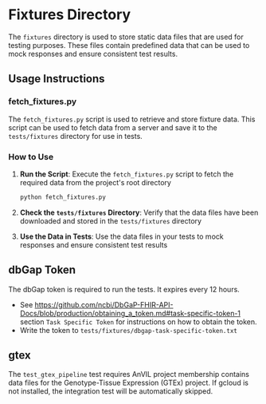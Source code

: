# Fixtures Directory

The `fixtures` directory is used to store static data files that are used for testing purposes. These files contain predefined data that can be used to mock responses and ensure consistent test results.

## Usage Instructions

### fetch_fixtures.py

The `fetch_fixtures.py` script is used to retrieve and store fixture data. This script can be used to fetch data from a server and save it to the `tests/fixtures` directory for use in tests.

### How to Use

1. **Run the Script**: Execute the `fetch_fixtures.py` script to fetch the required data from the project's root directory
    ```bash
    python fetch_fixtures.py
    ```
   

2. **Check the `tests/fixtures` Directory**: Verify that the data files have been downloaded and stored in the `tests/fixtures` directory

3. **Use the Data in Tests**: Use the data files in your tests to mock responses and ensure consistent test results

## dbGap Token
The dbGap token is required to run the tests.  It expires every 12 hours.
* See https://github.com/ncbi/DbGaP-FHIR-API-Docs/blob/production/obtaining_a_token.md#task-specific-token-1 section `Task Specific Token` for instructions on how to obtain the token.
* Write the token to `tests/fixtures/dbgap-task-specific-token.txt`

## gtex
The `test_gtex_pipeline` test requires AnVIL project membership contains data files for the Genotype-Tissue Expression (GTEx) project.
If gcloud is not installed, the integration test will be automatically skipped.

